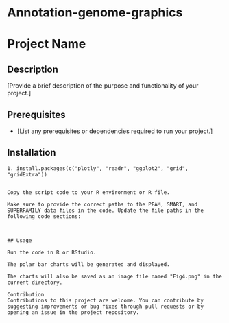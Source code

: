 # Annotation-genome-graphics

# Project Name

## Description

[Provide a brief description of the purpose and functionality of your project.]

## Prerequisites

- [List any prerequisites or dependencies required to run your project.]

## Installation

```RR
1. install.packages(c("plotly", "readr", "ggplot2", "grid", "gridExtra"))


Copy the script code to your R environment or R file.

Make sure to provide the correct paths to the PFAM, SMART, and SUPERFAMILY data files in the code. Update the file paths in the following code sections:



## Usage

Run the code in R or RStudio.

The polar bar charts will be generated and displayed.

The charts will also be saved as an image file named "Fig4.png" in the current directory.

Contribution
Contributions to this project are welcome. You can contribute by suggesting improvements or bug fixes through pull requests or by opening an issue in the project repository.
